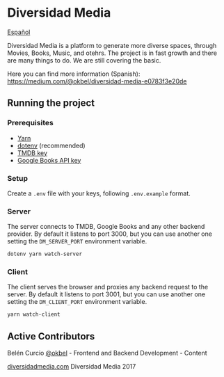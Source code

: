 # Diversidad Media 

[Español](README-es.md)

Diversidad Media is a platform to generate more diverse spaces, through Movies, Books, Music, and otehrs. The project is in fast growth and there are many things to do. We are still covering the basic.

Here you can find more information (Spanish):
https://medium.com/@okbel/diversidad-media-e0783f3e20de

## Running the project

### Prerequisites

* [Yarn](https://yarnpkg.com/en/)
* [dotenv](https://github.com/bkeepers/dotenv) (recommended)
* [TMDB key](https://developers.themoviedb.org/3/getting-started)
* [Google Books API key](https://developers.google.com/books/)

### Setup

Create a `.env` file with your keys, following `.env.example` format.

### Server

The server connects to TMDB, Google Books and any other backend provider.
By default it listens to port 3000, but you can use another one setting
the `DM_SERVER_PORT` environment variable.

```sh
dotenv yarn watch-server
```

### Client

The client serves the browser and proxies any backend request to the server.
By default it listens to port 3001, but you can use another one setting
the `DM_CLIENT_PORT` environment variable.

```sh
yarn watch-client
```

## Active Contributors
Belén Curcio [@okbel](http://twitter.com/okbel) - Frontend and Backend Development - Content


[diversidadmedia.com](diversidadmedia.com)
Diversidad Media 2017
